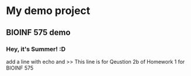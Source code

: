 # My demo project
## BIOINF 575 demo

### Hey, it's Summer! :D

add a line with echo and >>
This line is for Qeustion 2b of Homework 1 for BIOINF 575
